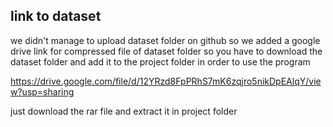## link to dataset

we didn't manage to upload dataset folder on github so we added a google drive link for compressed file of dataset folder so you have to download the dataset folder and add it to the project folder in order to use the program

https://drive.google.com/file/d/12YRzd8FpPRhS7mK6zqjro5nikDpEAlqY/view?usp=sharing

just download the rar file and extract it in project folder


